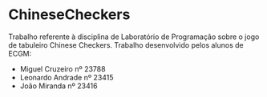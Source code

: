 # ChineseCheckers
Trabalho referente à disciplina de Laboratório de Programação sobre o jogo de tabuleiro Chinese Checkers.
Trabalho desenvolvido pelos alunos de ECGM:
  - Miguel Cruzeiro nº 23788
  - Leonardo Andrade nº 23415
  - João Miranda nº 23416
